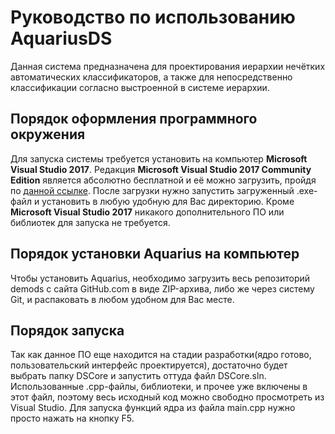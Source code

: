 Руководство по использованию AquariusDS
===========================================
Данная система предназначена для проектирования иерархии нечётких автоматических классификаторов, а также для непосредственно классификации согласно выстроенной в системе иерархии.

Порядок оформления программного окружения
--------------------------------------------
Для запуска системы требуется установить на компьютер **Microsoft Visual Studio 2017**. Редакция **Microsoft Visual Studio 2017 Community Edition** является абсолютно бесплатной и её можно загрузить, пройдя по [данной ссылке](https://www.visualstudio.com/thank-you-downloading-visual-studio/?sku=Community&rel=15). После загрузки нужно запустить загруженный .exe-файл и установить в любую удобную для Вас директорию. Кроме **Microsoft Visual Studio 2017** никакого дополнительного ПО или библиотек для запуска не требуется.

Порядок установки Aquarius на компьютер
--------------------------------------------
Чтобы установить Aquarius, необходимо загрузить весь репозиторий demods с сайта GitHub.com в виде ZIP-архива, либо же через систему Git, и распаковать в любом удобном для Вас месте.

Порядок запуска
--------------------------------------------
Так как данное ПО еще находится на стадии разработки(ядро готово, пользовательский интерфейс проектируется), достаточно будет выбрать папку DSCore и запустить оттуда файл DSCore.sln. Использованные .cpp-файлы, библиотеки, и прочее уже включены в этот файл, поэтому весь исходный код можно свободно просмотреть из Visual Studio. Для запуска функций ядра из файла main.cpp нужно просто нажать на кнопку F5.
